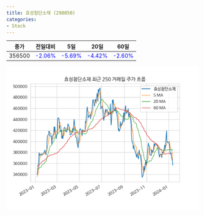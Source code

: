 ```yaml
---
title: 효성첨단소재 (298050)
categories:
- Stock
---
```


|종가|전일대비|5일|20일|60일|
|----|--------|---|----|----|
|356500|<span style="color: blue">-2.06%</span>|<span style="color: blue">-5.69%</span>|<span style="color: blue">-4.42%</span>|<span style="color: blue">-2.60%</span>|

<!-- more -->

![298050](/assets/images/stock/298050.png)